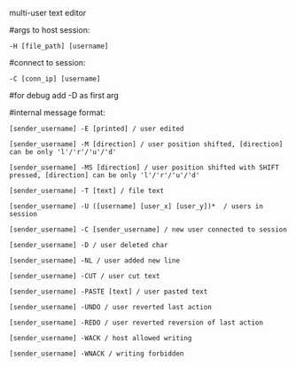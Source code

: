 multi-user text editor


#args to host session: 

`-H [file_path] [username]`

#connect to session:

`-C [conn_ip] [username]`
 
#for debug add -D as first arg

#internal message format:

    [sender_username] -E [printed] / user edited

    [sender_username] -M [direction] / user position shifted, [direction] can be only 'l'/'r'/'u'/'d'

    [sender_username] -MS [direction] / user position shifted with SHIFT pressed, [direction] can be only 'l'/'r'/'u'/'d'

    [sender_username] -T [text] / file text

    [sender_username] -U ([username] [user_x] [user_y])*  / users in session

    [sender_username] -C [sender_username] / new user connected to session

    [sender_username] -D / user deleted char

    [sender_username] -NL / user added new line

    [sender_username] -CUT / user cut text

    [sender_username] -PASTE [text] / user pasted text
    
    [sender_username] -UNDO / user reverted last action
    
    [sender_username] -REDO / user reverted reversion of last action

    [sender_username] -WACK / host allowed writing

    [sender_username] -WNACK / writing forbidden
